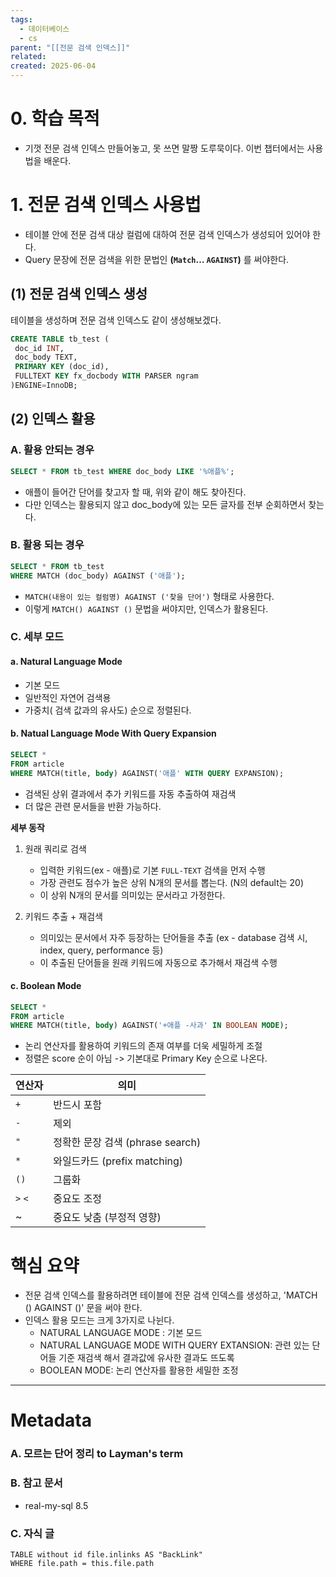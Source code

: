 ```yaml
---
tags:
  - 데이터베이스
  - cs
parent: "[[전문 검색 인덱스]]"
related: 
created: 2025-06-04
---
```


# 0. 학습 목적
- 기껏 전문 검색 인덱스 만들어놓고, 못 쓰면 말짱 도루묵이다. 이번 챕터에서는 사용법을 배운다.

# 1. 전문 검색 인덱스 사용법
- 테이블 안에 전문 검색 대상 컬럼에 대하여 전문 검색 인덱스가 생성되어 있어야 한다.
- Query 문장에 전문 검색을 위한 문법인 **(`Match`… `AGAINST`)** 를 써야한다. 

## (1) 전문 검색 인덱스 생성
테이블을 생성하며 전문 검색 인덱스도 같이 생성해보겠다.
```sql
CREATE TABLE tb_test (
 doc_id INT,
 doc_body TEXT,
 PRIMARY KEY (doc_id),
 FULLTEXT KEY fx_docbody WITH PARSER ngram
)ENGINE=InnoDB;
```

## (2) 인덱스 활용
### A. 활용 안되는 경우
```sql
SELECT * FROM tb_test WHERE doc_body LIKE '%애플%';
```
- 애플이 들어간 단어를 찾고자 할 때, 위와 같이 해도 찾아진다.
- 다만 인덱스는 활용되지 않고 doc_body에 있는 모든 글자를 전부 순회하면서 찾는다. 

### B. 활용 되는 경우
```sql
SELECT * FROM tb_test
WHERE MATCH (doc_body) AGAINST ('애플');
```
- `MATCH(내용이 있는 컬럼명) AGAINST ('찾을 단어')`  형태로 사용한다.
- 이렇게 `MATCH() AGAINST ()` 문법을 써야지만, 인덱스가 활용된다.

### C. 세부 모드 
#### a. Natural Language Mode 
- 기본 모드
- 일반적인 자연어 검색용
- 가중치( 검색 값과의 유사도) 순으로 정렬된다.

#### b. Natual Language Mode With Query Expansion 
```sql
SELECT * 
FROM article
WHERE MATCH(title, body) AGAINST('애플' WITH QUERY EXPANSION);

```
- 검색된 상위 결과에서 추가 키워드를 자동 추출하여 재검색
- 더 많은 관련 문서들을 반환 가능하다.

**세부 동작**
1. 원래 쿼리로 검색 
	- 입력한 키워드(ex - 애플)로 기본 `FULL-TEXT` 검색을 먼저 수행
	- 가장 관련도 점수가 높은 상위 N개의 문서를 뽑는다. (N의 default는 20) 
	- 이 상위 N개의 문서를 의미있는 문서라고 가정한다.
	  
2. 키워드 추출  + 재검색
	- 의미있는 문서에서 자주 등장하는 단어들을 추출 (ex - database 검색 시, index, query, performance 등)
	- 이 추출된 단어들을 원래 키워드에 자동으로 추가해서 재검색 수행 

#### c. Boolean Mode
```sql
SELECT * 
FROM article
WHERE MATCH(title, body) AGAINST('+애플 -사과' IN BOOLEAN MODE);

```
- 논리 연산자를 활용하여 키워드의 존재 여부를 더욱 세밀하게 조절
- 정렬은 score 순이 아님 -> 기본대로 Primary Key 순으로 나온다.

| 연산자     | 의미                        |
| ------- | ------------------------- |
| `+`     | 반드시 포함                    |
| `-`     | 제외                        |
| `"`     | 정확한 문장 검색 (phrase search) |
| `*`     | 와일드카드 (prefix matching)   |
| `()`    | 그룹화                       |
| `>` `<` | 중요도 조정                    |
| ~       | 중요도 낮춤 (부정적 영향)           |

# 핵심 요약
- 전문 검색 인덱스를 활용하려면 테이블에 전문 검색 인덱스를 생성하고, 'MATCH () AGAINST ()' 문을 써야 한다.
- 인덱스 활용 모드는 크게 3가지로 나뉜다. 
	- NATURAL LANGUAGE MODE : 기본 모드 
	- NATURAL LANGUAGE MODE WITH QUERY EXTANSION: 관련 있는 단어들 기준 재검색 해서 결과값에 유사한 결과도 뜨도록
	- BOOLEAN MODE: 논리 연산자를 활용한 세밀한 조정

---

# Metadata

### A. 모르는 단어 정리 to Layman's term

###  B. 참고 문서
- real-my-sql 8.5

### C. 자식 글

```dataview
TABLE without id file.inlinks AS "BackLink"
WHERE file.path = this.file.path
```
